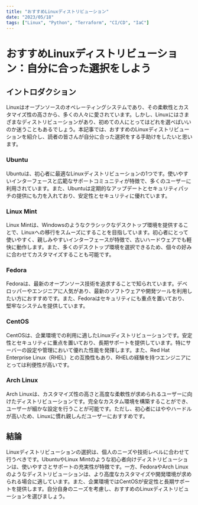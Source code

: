 ```yaml
---
title: "おすすめLinuxディストリビューション"
date: "2023/05/18"
tags: ["Linux", "Python", "Terraform", "CI/CD", "IaC"]
---
```


# おすすめLinuxディストリビューション：自分に合った選択をしよう

## イントロダクション
Linuxはオープンソースのオペレーティングシステムであり、その柔軟性とカスタマイズ性の高さから、多くの人々に愛されています。しかし、Linuxにはさまざまなディストリビューションがあり、初めての人にとってはどれを選べばいいのか迷うこともあるでしょう。本記事では、おすすめのLinuxディストリビューションを紹介し、読者の皆さんが自分に合った選択をする手助けをしたいと思います。

### Ubuntu
Ubuntuは、初心者に最適なLinuxディストリビューションの1つです。使いやすいインターフェースと広範なサポートコミュニティが特徴で、多くのユーザーに利用されています。また、Ubuntuは定期的なアップデートとセキュリティパッチの提供にも力を入れており、安定性とセキュリティに優れています。

### Linux Mint
Linux Mintは、Windowsのようなクラシックなデスクトップ環境を提供することで、Linuxへの移行をスムーズにすることを目指しています。初心者にとって使いやすく、親しみやすいインターフェースが特徴で、古いハードウェアでも軽快に動作します。また、多くのデスクトップ環境を選択できるため、個々の好みに合わせてカスタマイズすることも可能です。

### Fedora
Fedoraは、最新のオープンソース技術を追求することで知られています。デベロッパーやエンジニアに人気があり、最新のソフトウェアや開発ツールを利用したい方におすすめです。また、Fedoraはセキュリティにも重点を置いており、堅牢なシステムを提供しています。

### CentOS
CentOSは、企業環境での利用に適したLinuxディストリビューションです。安定性とセキュリティに重点を置いており、長期サポートを提供しています。特にサーバーの設定や管理において優れた性能を発揮します。また、Red Hat Enterprise Linux（RHEL）との互換性もあり、RHELの経験を持つエンジニアにとっては利便性が高いです。

### Arch Linux
Arch Linuxは、カスタマイズ性の高さと高度な柔軟性が求められるユーザーに向けたディストリビューションです。完全なカスタム環境を構築することができ、ユーザーが細かな設定を行うことが可能です。ただし、初心者にはややハードルが高いため、Linuxに慣れ親しんだユーザーにおすすめです。

## 結論
Linuxディストリビューションの選択は、個人のニーズや技術レベルに合わせて行うべきです。UbuntuやLinux Mintのような初心者向けディストリビューションは、使いやすさとサポートの充実性が特徴です。一方、FedoraやArch Linuxのようなディストリビューションは、より高度なカスタマイズや開発環境が求められる場合に適しています。また、企業環境ではCentOSが安定性と長期サポートを提供します。自分自身のニーズを考慮し、おすすめのLinuxディストリビューションを選びましょう。
